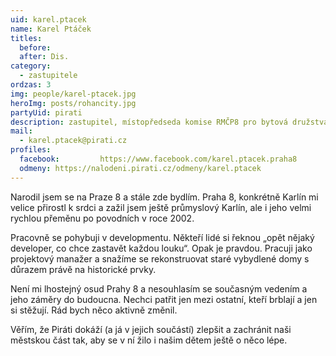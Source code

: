 ```yaml
---
uid: karel.ptacek
name: Karel Ptáček
titles:
  before:
  after: Dis.
category: 
  - zastupitele
ordzas: 3
img: people/karel-ptacek.jpg 
heroImg: posts/rohancity.jpg
partyUid: pirati
description: zastupitel, místopředseda komise RMČP8 pro bytová družstva a SVJ, člen komise RMČP8 pro územní rozvoj a památkovou péči
mail: 
  - karel.ptacek@pirati.cz
profiles:
  facebook: 		https://www.facebook.com/karel.ptacek.praha8
  odmeny: https://nalodeni.pirati.cz/odmeny/karel.ptacek
---
```


Narodil jsem se na Praze 8 a stále zde bydlím. Praha 8, konkrétně Karlín mi velice přirostl k srdci a zažil jsem ještě průmyslový Karlín, ale i jeho velmi rychlou přeměnu po povodních v roce 2002.

Pracovně se pohybuji v developmentu. Někteří lidé si řeknou „opět nějaký developer, co chce zastavět každou louku“. Opak je pravdou. Pracuji jako projektový manažer a snažíme se rekonstruovat staré vybydlené domy s důrazem právě na historické prvky.

Není mi lhostejný osud Prahy 8 a nesouhlasím se současným vedením a jeho záměry do budoucna. Nechci patřit jen mezi ostatní, kteří brblají a jen si stěžují. Rád bych něco aktivně změnil.

Věřím, že Piráti dokáží (a já v jejich součástí) zlepšit a zachránit naši městskou část tak, aby se v ní žilo i našim dětem ještě o něco lépe.

